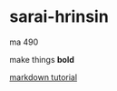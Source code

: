# sarai-hrinsin

ma 490

make things **bold**

[markdown tutorial](https://www.markdowntutorial.com/)